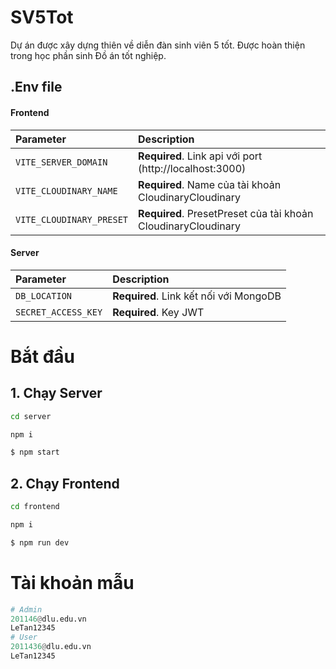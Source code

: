 # SV5Tot
Dự án được xây dựng thiên về diễn đàn sinh viên 5 tốt. Được hoàn thiện trong học phần sinh Đồ án tốt nghiệp.

## .Env file
#### Frontend

| Parameter | Description                |
| :-------- | :------------------------- |
| `VITE_SERVER_DOMAIN` | **Required**. Link api với port (http://localhost:3000) |
| `VITE_CLOUDINARY_NAME` | **Required**. Name của tài khoản CloudinaryCloudinary |
| `VITE_CLOUDINARY_PRESET` | **Required**. PresetPreset của tài khoản CloudinaryCloudinary|

#### Server

| Parameter | Description                |
| :-------- | :------------------------- |
| `DB_LOCATION` | **Required**. Link kết nối với MongoDB |
| `SECRET_ACCESS_KEY` | **Required**. Key JWT |

# Bắt đầu
## 1. Chạy Server
```bash
cd server
```
```bash
npm i
```
```bash
$ npm start
```

## 2. Chạy Frontend
```bash
cd frontend
```
```bash
npm i
```
```bash
$ npm run dev
```

# Tài khoản mẫu
```python
# Admin
201146@dlu.edu.vn
LeTan12345
# User
2011436@dlu.edu.vn
LeTan12345

```

